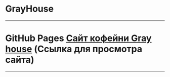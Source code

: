 # GrayHouse
-----

# GitHub Pages [Сайт кофейни Gray house](https://potatohakers.github.io/GrayHouse) (Ссылка для просмотра сайта)
-----
